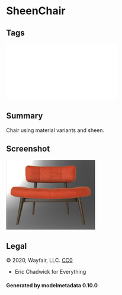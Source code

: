 # SheenChair

## Tags

![sharable](./README-sharable.md)

## Summary

Chair using material variants and sheen.

## Screenshot

![screenshot](screenshot/screenshot.jpg)

## Legal

&copy; 2020, Wayfair, LLC. [CC0](https://creativecommons.org/publicdomain/zero/1.0/legalcode)

 - Eric Chadwick for Everything

#### Generated by modelmetadata 0.10.0